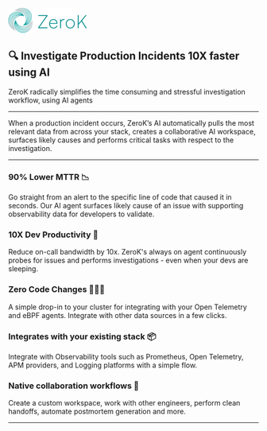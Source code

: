 ![ZeroK](./zerok-logo.png)

## 🔍 Investigate Production Incidents 10X faster using AI 
ZeroK radically simplifies the time consuming and stressful investigation workflow, using AI agents


---

When a production incident occurs, ZeroK’s AI automatically pulls the most relevant data from across your stack, creates a collaborative AI workspace, surfaces likely causes and performs critical tasks with respect to the investigation.

---

### 90% Lower MTTR 📉
Go straight from an alert to the specific line of code that caused it in seconds. Our AI agent surfaces likely cause of an issue with supporting observability data for developers to validate.

### 10X Dev Productivity 🔺
Reduce on-call bandwidth by 10x. ZeroK's always on agent continuously probes for issues and performs investigations - even when your devs are sleeping. 

### Zero Code Changes 👨🏼‍💻
A simple drop-in to your cluster for integrating with your Open Telemetry and eBPF agents. Integrate with other data sources in a few clicks.

### Integrates with your existing stack 📦
Integrate with Observability tools such as Prometheus, Open Telemetry, APM providers, and Logging platforms with a simple flow.

### Native collaboration workflows 🤝
Create a custom workspace, work with other engineers, perform clean handoffs, automate postmortem generation and more.

---


<!--

**Here are some ideas to get you started:**

🙋‍♀️ A short introduction - what is your organization all about?
🌈 Contribution guidelines - how can the community get involved?
👩‍💻 Useful resources - where can the community find your docs? Is there anything else the community should know?
🍿 Fun facts - what does your team eat for breakfast?
🧙 Remember, you can do mighty things with the power of [Markdown](https://docs.github.com/github/writing-on-github/getting-started-with-writing-and-formatting-on-github/basic-writing-and-formatting-syntax)
-->
